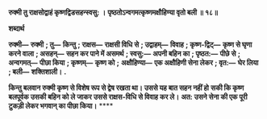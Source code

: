 **रुक्मी तु राक्षसोद्वाहं कृष्णद्विडसहन्स्वसु: ।** **पृष्ठतोऽन्वगमत्कृष्णमक्षौहिण्या वृतो बली ॥ १८॥** 

**शब्दार्थ** 

**रुक्मी—** **रुक्मी** **; तु—** **किन्तु** **; राक्षस—** **राक्षसी विधि से** **; उद्वाहम्—** **विवाह** **; कृष्ण-द्विट्—** **कृष्ण से घृणा करने वाला** **; असहन्—** **सहन कर पाने में असमर्थ** **; स्वसु:—** **अपनी बहिन का** **; पृष्ठत:—** **पीछे से** **; अन्वगमत्—** **पीछा किया** **; कृष्णम्—** **कृष्ण को** **;** **अक्षौहिण्या—** **एक अक्षौहिणी सेना लेकर** **; वृत:—** **घेर लिया** **; बली—** **शक्तिशाली।** **.** 

**किन्तु बलवान रुक्मी कृष्ण से विशेष रूप से द्वेष रखता था। उससे यह बात सहन नहीं हो** **सकी कि कृष्ण बलपूर्वक उसकी बहिन को ले जाकर उससे राक्षस-विधि से विवाह कर ले।** **अत: उसने सेना की एक पूरी टुकड़ी लेकर भगवान् का पीछा किया।** **** 